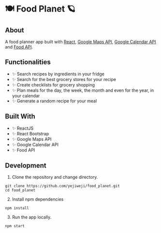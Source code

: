 # 🍽 Food Planet 🪐

## About

A food planner app built with [React](https://github.com/facebook/create-react-app), [Google Maps API](https://developers.google.com/maps/documentation/javascript/overview), [Google Calendar API](https://developers.google.com/calendar/api/quickstart/js) and [Food API](https://spoonacular.com/food-api).

## Functionalities

- ✨ Search recipes by ingredients in your fridge
- ✨ Search for the best grocery stores for your recipe
- ✨ Create checklists for grocery shopping
- ✨ Plan meals for the day, the week, the month and even for the year, in your calendar
- ✨ Generate a random recipe for your meal

## Built With

- ✨ ReactJS
- ✨ React Bootstrap
- ✨ Google Maps API
- ✨ Google Calendar API
- ✨ Food API

## Development

1. Clone the repository and change directory.

```
git clone https://github.com/yejiweji/food_planet.git
cd food_planet
```

2. Install npm dependencies

```
npm install
```

3. Run the app locally.

```
npm start
```
